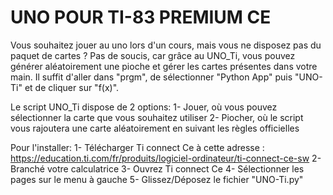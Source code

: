 UNO POUR TI-83 PREMIUM CE
=========================

Vous souhaitez jouer au uno lors d'un cours, mais vous ne disposez pas du paquet de cartes ?
Pas de soucis, car grâce au UNO_Ti, vous pouvez générer aléatoirement une pioche et gérer les cartes présentes dans votre main.
Il suffit d'aller dans "prgm", de sélectionner "Python App" puis "UNO-Ti" et de cliquer sur "f(x)".

Le script UNO_Ti dispose de 2 options:
	1- Jouer, où vous pouvez sélectionner la carte que vous souhaitez utiliser
	2- Piocher, où le script vous rajoutera une carte aléatoirement en suivant les règles officielles

Pour l'installer: 
	1- Télécharger Ti connect Ce à cette adresse : https://education.ti.com/fr/produits/logiciel-ordinateur/ti-connect-ce-sw
	2- Branché votre calculatrice
	3- Ouvrez Ti connect Ce
	4- Sélectionner les pages sur le menu à gauche
	5- Glissez/Déposez le fichier "UNO-Ti.py"
